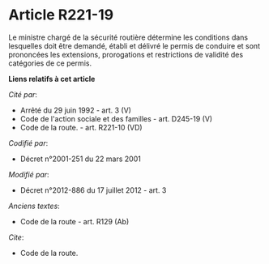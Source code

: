 # Article R221-19

Le ministre chargé de la sécurité routière  détermine les conditions dans lesquelles doit être demandé, établi et délivré le
permis de conduire et sont prononcées les extensions, prorogations et restrictions de validité des catégories de ce permis.

**Liens relatifs à cet article**

_Cité par_:

  - Arrêté du 29 juin 1992 - art. 3 (V)
  - Code de l'action sociale et des familles - art. D245-19 (V)
  - Code de la route. - art. R221-10 (VD)

_Codifié par_:

  - Décret n°2001-251 du 22 mars 2001

_Modifié par_:

  - Décret n°2012-886 du 17 juillet 2012 - art. 3

_Anciens textes_:

  - Code de la route - art. R129 (Ab)

_Cite_:

  - Code de la route.
